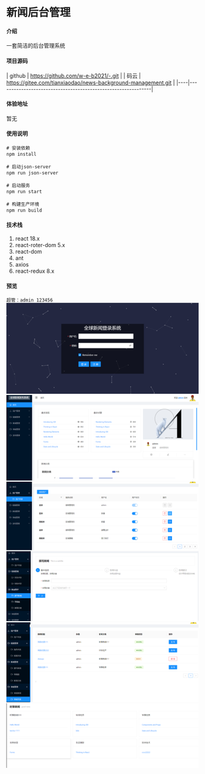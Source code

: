 # 新闻后台管理

#### 介绍

一套简洁的后台管理系统

#### 项目源码

| github | https://github.com/w-e-b2021/-.git |
| 码云 | https://gitee.com/tianxiaodao/news-background-management.git |
|----|--------------------------------------------------------------|



#### 体验地址

暂无

#### 使用说明


```
# 安装依赖
npm install

# 启动json-server
npm run json-server

# 启动服务 
npm run start

# 构建生产环境
npm run build
```



#### 技术栈
1. react 18.x
2. react-roter-dom 5.x
3. react-dom
1. ant
1. axios
1. react-redux 8.x

#### 预览
`超管：admin 123456`
![输入图片说明](static/login.png)
![输入图片说明](static/home.png)
![输入图片说明](static/user.png)
![输入图片说明](static/audit.png)
![输入图片说明](static/ww.png)
![输入图片说明](static/news.png)
